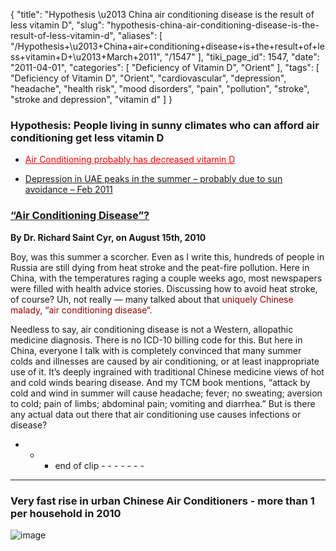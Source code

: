 {
    "title": "Hypothesis \u2013 China air conditioning disease is the result of less vitamin D",
    "slug": "hypothesis-china-air-conditioning-disease-is-the-result-of-less-vitamin-d",
    "aliases": [
        "/Hypothesis+\u2013+China+air+conditioning+disease+is+the+result+of+less+vitamin+D+\u2013+March+2011",
        "/1547"
    ],
    "tiki_page_id": 1547,
    "date": "2011-04-01",
    "categories": [
        "Deficiency of Vitamin D",
        "Orient"
    ],
    "tags": [
        "Deficiency of Vitamin D",
        "Orient",
        "cardiovascular",
        "depression",
        "headache",
        "health risk",
        "mood disorders",
        "pain",
        "pollution",
        "stroke",
        "stroke and depression",
        "vitamin d"
    ]
}


### Hypothesis: People living in sunny climates who can afford air conditioning get less vitamin D

* <a href="/posts/air-conditioning-probably-has-decreased-vitamin-d" style="color: red; text-decoration: underline;" title="This link has an unknown page_id: 81">Air Conditioning probably has decreased vitamin D</a> 

* [Depression in UAE peaks in the summer – probably due to sun avoidance – Feb 2011](/posts/depression-in-uae-peaks-in-the-summer-probably-due-to-sun-avoidance)

### [“Air Conditioning Disease”?](http://www.myhealthbeijing.com/illness/%E2%80%9Cair-conditioning-disease%E2%80%9D/)

 **By Dr. Richard Saint Cyr, on August 15th, 2010** 

Boy, was this summer a scorcher. Even as I write this, hundreds of people in Russia are still dying from heat stroke and the peat-fire pollution. Here in China, with the temperatures raging a couple weeks ago, most newspapers were filled with health advice stories. Discussing how to avoid heat stroke, of course? Uh, not really — many talked about that <span style="color:#900;">uniquely Chinese malady, “air conditioning disease“.</span>

Needless to say, air conditioning disease is not a Western, allopathic medicine diagnosis. There is no ICD-10 billing code for this. But here in China, everyone I talk with is completely convinced that many summer colds and illnesses are caused by air conditioning, or at least inappropriate use of it. It’s deeply ingrained with traditional Chinese medicine views of hot and cold winds bearing disease. And my TCM book mentions, “attack by cold and wind in summer will cause headache; fever; no sweating; aversion to cold; pain of limbs; abdominal pain; vomiting and diarrhea.” But is there any actual data out there that air conditioning use causes infections or disease?

- - -  end of clip - - - - - - -  

---

### Very fast rise in urban Chinese Air Conditioners - more than 1 per household in 2010

<img src="https://d1bk1kqxc0sym.cloudfront.net/attachments/jpeg/china-urban-increased-in-ac-etc.jpg" alt="image">